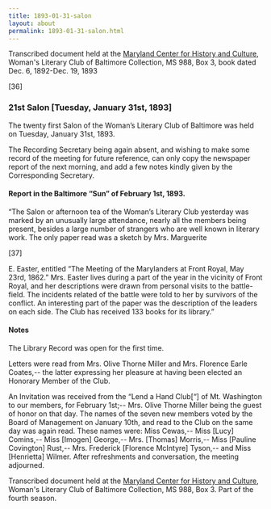 ```yaml
---
title: 1893-01-31-salon
layout: about
permalink: 1893-01-31-salon.html
---
```

Transcribed document held at the [Maryland Center for History and Culture](http://mdhs.org/), Woman's Literary Club of Baltimore Collection, MS 988, Box 3, book dated Dec. 6, 1892-Dec. 19, 1893

[36]

### 21st Salon [Tuesday, January 31st, 1893]

The twenty first Salon of the Woman’s Literary Club of Baltimore was held on Tuesday, January 31st, 1893.

The Recording Secretary being again absent, and wishing to make some record of the meeting for future reference, can only copy the newspaper report of the next morning, and add a few notes kindly given by the Corresponding Secretary.

#### Report in the Baltimore “Sun” of February 1st, 1893. 

“The Salon or afternoon tea of the Woman’s Literary Club yesterday was marked by an unusually large attendance, nearly all the members being present, besides a large number of strangers who are well known in literary work. The only paper read was a sketch by Mrs. Marguerite

[37]

E. Easter, entitled “The Meeting of the Marylanders at Front Royal, May 23rd, 1862.” Mrs. Easter lives during a part of the year in the vicinity of Front Royal, and her descriptions were drawn from personal visits to the battle-field. The incidents related of the battle were told to her by survivors of the conflict. An interesting part of the paper was the description of the leaders on each side. The Club has received 133 books for its library.”

#### Notes

The Library Record was open for the first time.

Letters were read from Mrs. Olive Thorne Miller and Mrs. Florence Earle Coates,-- the latter expressing her pleasure at having been elected an Honorary Member of the Club.

An Invitation was received from the “Lend a Hand Club[“] of Mt. Washington to our members, for February 1st;-- Mrs. Olive Thorne Miller being the guest of honor on that day. The names of the seven new members voted by the Board of Management on January 10th, and read to the Club on the same day was again read. These names were: Miss Cewas,-- Miss [Lucy] Comins,-- Miss [Imogen] George,-- Mrs. [Thomas] Morris,-- Miss [Pauline Covington] Rust,-- Mrs. Frederick [Florence McIntyre] Tyson,-- and Miss [Henrietta] Wilmer. After refreshments and conversation, the meeting adjourned.

Transcribed document held at the [Maryland Center for History and Culture](http://mdhs.org/), Woman's Literary Club of Baltimore Collection, MS 988, Box 3. Part of the fourth season.